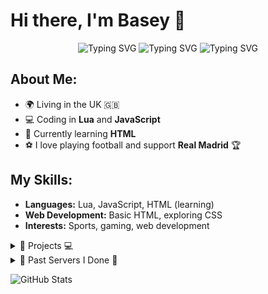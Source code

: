 # Hi there, I'm Basey 👋

<p align="center">
  <img src="https://readme-typing-svg.demolab.com?font=Fira+Code&size=22&pause=1000&color=FF0000&width=435&lines=I+code+in+Lua+and+JavaScript;" alt="Typing SVG" />
  <img src="https://readme-typing-svg.demolab.com?font=Fira+Code&size=22&pause=1000&color=FF7F00&width=435&lines=Learning+HTML;" alt="Typing SVG" />
  <img src="https://readme-typing-svg.demolab.com?font=Fira+Code&size=22&pause=1000&color=00FF00&width=435&lines=Building+cool+projects!" alt="Typing SVG" />
</p>


## About Me:

- 🌍 Living in the UK 🇬🇧
- 💻 Coding in **Lua** and **JavaScript**
- 🚀 Currently learning **HTML**
- ⚽ I love playing football and support **Real Madrid** 🏆

## My Skills:

- **Languages:** Lua, JavaScript, HTML (learning)
- **Web Development:** Basic HTML, exploring CSS
- **Interests:** Sports, gaming, web development

<details>
  <summary>📂 Projects 💻</summary>
  
  Here are some of my recent projects:
  
  - [Atlas Neon](https://github.com/Baseys/Atlas-Neon)
  - [Atlas Chat](https://linktoanotherproject.com)

</details>

<details>
  <summary>👻 Past Servers I Done 👻</summary>

  - Los Santos State Roleplay
  - Xtreme Roleplay
  - Los Santos City Roleplay
  - San Andreas State Roleplay
  - Los Santos DOJ Roleplay
  - Sandy DOJ Roleplay

</details>


![GitHub Stats](https://github-readme-stats.vercel.app/api?username=Baseys&show_icons=true&theme=radical)
